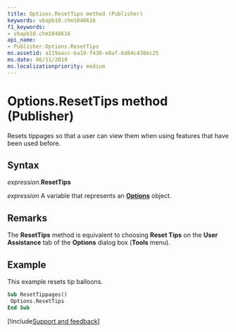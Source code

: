 ```yaml
---
title: Options.ResetTips method (Publisher)
keywords: vbapb10.chm1048616
f1_keywords:
- vbapb10.chm1048616
api_name:
- Publisher.Options.ResetTips
ms.assetid: a119aacc-ba19-f430-e8af-6d84c438ec25
ms.date: 06/11/2019
ms.localizationpriority: medium
---
```



# Options.ResetTips method (Publisher)

Resets tippages so that a user can view them when using features that have been used before.


## Syntax

_expression_.**ResetTips**

_expression_ A variable that represents an **[Options](Publisher.Options.md)** object.


## Remarks

The **ResetTips** method is equivalent to choosing **Reset Tips** on the **User Assistance** tab of the **Options** dialog box (**Tools** menu).


## Example

This example resets tip balloons.

```vb
Sub ResetTippages() 
 Options.ResetTips 
End Sub
```

[!include[Support and feedback](~/includes/feedback-boilerplate.md)]